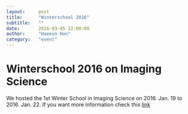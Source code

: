 ```yaml
---
layout:     post
title:      "Winterschool 2016"
subtitle:   ""
date:       2016-03-05 12:00:00
author:     "Haeeun Han"
category:   "event"
---
```


# Winterschool 2016 on Imaging Science

We hosted the 1st Winter School in Imaging Science on 2016. Jan. 19 to 2016. Jan. 22. 
If you want more information check this [link](http://a3ip.weebly.com/2016-winter-school-korea.html)

